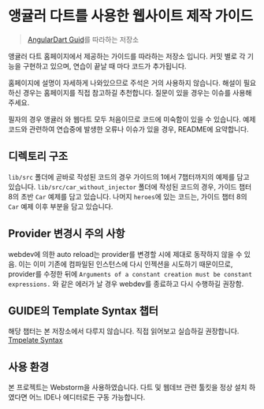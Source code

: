 # 앵귤러 다트를 사용한 웹사이트 제작 가이드
> [AngularDart Guid](https://webdev.dartlang.org/angular/guide)를 따라하는 저장소

앵귤러 다트 홈페이지에서 제공하는 가이드를 따라하는 저장소 입니다. 커밋 별로
각 기능을 구현하고 있으며, 연습이 끝날 때 마다 코드가 추가됩니다.

홈페이지에 설명이 자세하게 나와있으므로 주석은 거의 사용하지 않습니다. 해설이
필요하신 경우는 홈페이지를 직접 참고하길 추천합니다. 질문이 있을 경우는 이슈를
사용해주세요.

필자의 경우 앵귤러 와 웹다트 모두 처음이므로 코드에 미숙함이 있을 수 있습니다.
예제 코드와 관련하여 연습중에 발생한 오류나 이슈가 있을 경우, README에 요약합니다.

## 디렉토리 구조

`lib/src` 폴더에 곧바로 작성된 코드의 경우 가이드의 1에서 7챕터까지의 예제를 담고
있습니다. `lib/src/car_without_injector` 폴더에 작성된 코드의 경우, 가이드 챕터 8의
초반 `Car` 예제를 담고 있습니다. 나머지 `heroes`에 있는 코드는, 가이드 챕터 8의
`Car` 예제 이후 부분을 담고 있습니다.

## Provider 변경시 주의 사항

webdev에 의한 auto reload는 provider를 변경할 시에 제대로 동작하지 않을 수 있음.
이는 이미 기존에 컴파일된 인스턴스에 다시 인젝션을 시도하기 때문이므로, provider를
수정한 뒤에 `Arguments of a constant creation must be constant expressions.`
와 같은 에러가 날 경우 webdev를 종료하고 다시 수행하길 권장함.

## GUIDE의 Template Syntax 챕터

해당 챕터는 본 저장소에서 다루지 않습니다. 직접 읽어보고 실습하길 권장합니다.
[Tmpelate Syntax](https://webdev.dartlang.org/angular/guide/template-syntax)

## 사용 환경

본 프로젝트는 Webstorm을 사용하였습니다. 다트 및 웹데브 관련 툴킷을 정상 설치 하였다면
어느 IDE나 에디터로든 구동 가능합니다.

